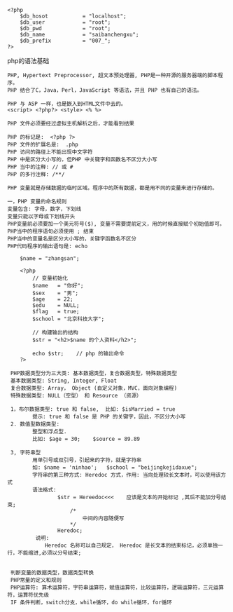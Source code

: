     <?php
        $db_hosot           = "localhost";
        $db_user            = "root";
        $db_pwd             = "root";
        $db_name            = "saibanchengxu";
        $db_prefix          = "007_";
    ?>
    

php的语法基础
    
    PHP, Hypertext Preprocessor, 超文本预处理器, PHP是一种开源的服务器端的脚本程序。
    PHP 结合了C，Java，Perl，JavaScript 等语法，并且 PHP 也有自己的语法。
    
    PHP 与 ASP 一样，也是嵌入到HTML文件中去的。
    <script> <?php?> <style> <% %>  
    
    PHP 文件必须要经过虚拟主机解析之后，才能看到结果
    
    PHP 的标记是:  <?php ?>
    PHP 文件的扩展名是:  .php
    PHP 访问的路径上不能出现中文字符
    PHP 中是区分大小写的，但PHP 中关键字和函数名不区分大小写
    PHP 当中的注释: // 或 #
    PHP 的多行注释: /**/
    
    PHP 变量就是存储数据的临时区域。程序中的所有数据，都是用不同的变量来进行存储的。
    
    一，PHP 变量的命名规则
    变量包含: 字母，数字，下划线
    变量只能以字母或下划线开头
    PHP变量前必须要加一个美元符号($), 变量不需要提前定义，用的时候直接赋个初始值即可。
    PHP当中的程序语句必须使用 ; 结束
    PHP当中的变量名是区分大小写的，关键字函数名不区分
    PHP代码程序的输出语句是: echo
    
        $name = "zhangsan";
        
        <?php 
            // 变量初始化
            $name   = "你好";
            $sex    = "男";
            $age    = 22;
            $edu    = NULL;
            $flag   = true;
            $school = "北京科技大学";
            
            // 构建输出的结构
            $str = "<h2>$name 的个人资料</h2>";
            
            echo $str;    // php 的输出命令
        ?>
    
     PHP数据类型分为三大类: 基本数据类型，复合数据类型，特殊数据类型
     基本数据类型: String, Integer, Float
     复合数据类型: Array， Object (自定义对象，MVC，面向对象编程)
     特殊数据类型: NULL（空型） 和 Resource （资源）
     
     1，布尔数据类型: true 和 false,  比如: $isMarried = true
            提示: true 和 false 是 PHP 的关键字，因此，不区分大小写
     2. 数值型数据类型:
            整型和浮点型.
            比如: $age = 30;    $source = 89.89
            
     3, 字符串型
            用单引号或双引号，引起来的字符，就是字符串
            如: $name = 'ninhao';   $school = "beijingkejidaxue"; 
            字符串的第三种方式: Heredoc 方式，作用: 当向处理较长文本时，可以使用该方式
            语法格式:
                    $str = Hereedoc<<<    应该是文本的开始标记 ,其后不能加分号结束;
                        /*
                            中间的内容随便写 
                        */
                    Heredoc;
             说明:
                Heredoc 名称可以自己规定， Heredoc 是长文本的结束标记，必须单独一行，不能缩进,必须以分号结束;

     
     判断变量的数据类型，数据类型转换
     PHP常量的定义和规则
     PHP运算符: 算术运算符，字符串运算符，赋值运算符，比较运算符，逻辑运算符，三元运算符，运算符优先级
     IF 条件判断，switch分支，while循环，do while循环，for循环
     
     
    
    
    
    
    
    
    
    
    
    
    
    
    
    
    
    
    
    
    
    
    
    
    
    
    